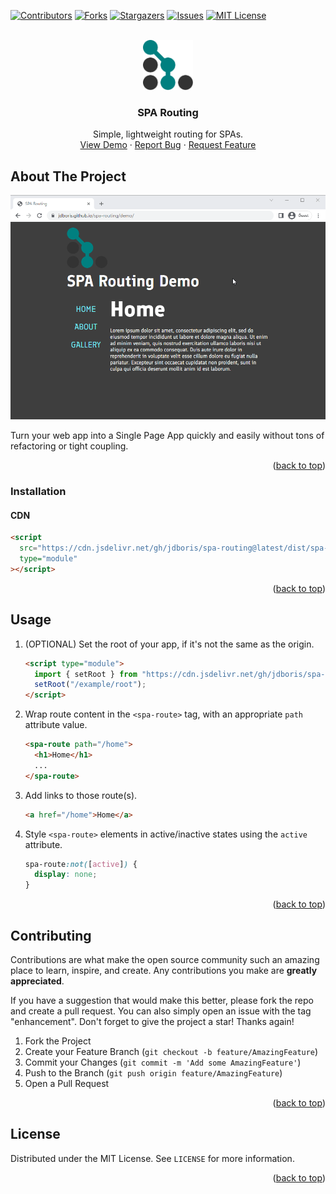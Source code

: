 <!-- Source: https://github.com/othneildrew/Best-README-Template -->

<a name="readme-top"></a>

<!-- PROJECT SHIELDS -->

[![Contributors][contributors-shield]][contributors-url]
[![Forks][forks-shield]][forks-url]
[![Stargazers][stars-shield]][stars-url]
[![Issues][issues-shield]][issues-url]
[![MIT License][license-shield]][license-url]

<!-- PROJECT LOGO -->
<br />
<div align="center">
  <a href="https://github.com/jdboris/spa-routing">
    <img src="images/logo.svg" alt="Logo" width="80" height="80">
  </a>

<h3 align="center">SPA Routing</h3>

  <p align="center">
    Simple, lightweight routing for SPAs.
    <br />
    <a href="https://jdboris.github.io/spa-routing/demo">View Demo</a>
    ·
    <a href="https://github.com/jdboris/spa-routing/issues">Report Bug</a>
    ·
    <a href="https://github.com/jdboris/spa-routing/issues">Request Feature</a>
  </p>
</div>

<!-- ABOUT THE PROJECT -->

## About The Project

[![SPA Routing Screen Shot][product-screenshot]](https://jdboris.github.io/spa-routing/demo)

Turn your web app into a Single Page App quickly and easily without tons of refactoring or tight coupling.

<p align="right">(<a href="#readme-top">back to top</a>)</p>

### Installation

#### CDN

```html
<script
  src="https://cdn.jsdelivr.net/gh/jdboris/spa-routing@latest/dist/spa-routing.js"
  type="module"
></script>
```

<p align="right">(<a href="#readme-top">back to top</a>)</p>

<!-- USAGE EXAMPLES -->

## Usage

1. (OPTIONAL) Set the root of your app, if it's not the same as the origin.

   ```html
   <script type="module">
     import { setRoot } from "https://cdn.jsdelivr.net/gh/jdboris/spa-routing@latest/dist/spa-routing.js";
     setRoot("/example/root");
   </script>
   ```

2. Wrap route content in the `<spa-route>` tag, with an appropriate `path` attribute value.

   ```html
   <spa-route path="/home">
     <h1>Home</h1>
     ...
   </spa-route>
   ```

3. Add links to those route(s).

   ```html
   <a href="/home">Home</a>
   ```

4. Style `<spa-route>` elements in active/inactive states using the `active` attribute.

   ```css
   spa-route:not([active]) {
     display: none;
   }
   ```

<p align="right">(<a href="#readme-top">back to top</a>)</p>

<!-- CONTRIBUTING -->

## Contributing

Contributions are what make the open source community such an amazing place to learn, inspire, and create. Any contributions you make are **greatly appreciated**.

If you have a suggestion that would make this better, please fork the repo and create a pull request. You can also simply open an issue with the tag "enhancement".
Don't forget to give the project a star! Thanks again!

1. Fork the Project
2. Create your Feature Branch (`git checkout -b feature/AmazingFeature`)
3. Commit your Changes (`git commit -m 'Add some AmazingFeature'`)
4. Push to the Branch (`git push origin feature/AmazingFeature`)
5. Open a Pull Request

<p align="right">(<a href="#readme-top">back to top</a>)</p>

<!-- LICENSE -->

## License

Distributed under the MIT License. See `LICENSE` for more information.

<p align="right">(<a href="#readme-top">back to top</a>)</p>

<!-- MARKDOWN LINKS & IMAGES -->
<!-- https://www.markdownguide.org/basic-syntax/#reference-style-links -->

[contributors-shield]: https://img.shields.io/github/contributors/jdboris/spa-routing.svg?style=for-the-badge
[contributors-url]: https://github.com/jdboris/spa-routing/graphs/contributors
[forks-shield]: https://img.shields.io/github/forks/jdboris/spa-routing.svg?style=for-the-badge
[forks-url]: https://github.com/jdboris/spa-routing/network/members
[stars-shield]: https://img.shields.io/github/stars/jdboris/spa-routing.svg?style=for-the-badge
[stars-url]: https://github.com/jdboris/spa-routing/stargazers
[issues-shield]: https://img.shields.io/github/issues/jdboris/spa-routing.svg?style=for-the-badge
[issues-url]: https://github.com/jdboris/spa-routing/issues
[license-shield]: https://img.shields.io/github/license/jdboris/spa-routing.svg?style=for-the-badge
[license-url]: https://github.com/jdboris/spa-routing/blob/master/LICENSE.txt
[product-screenshot]: https://raw.githubusercontent.com/jdboris/spa-routing/9a23e50128f8f70104a144e3c040d1553ce7ff90/images/demo.gif
